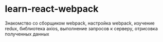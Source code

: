 # learn-react-webpack

Знакомство со сборщиком webpack, настройка webpack, изучение redux, библиотека axios, выполнение запросов к серверу, отрисовка полученных данных
